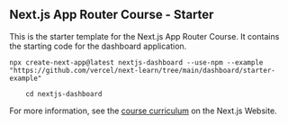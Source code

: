 ## Next.js App Router Course - Starter

This is the starter template for the Next.js App Router Course. It contains the starting code for the dashboard application.

    npx create-next-app@latest nextjs-dashboard --use-npm --example "https://github.com/vercel/next-learn/tree/main/dashboard/starter-example"
        
        cd nextjs-dashboard

For more information, see the [course curriculum](https://nextjs.org/learn) on the Next.js Website.
